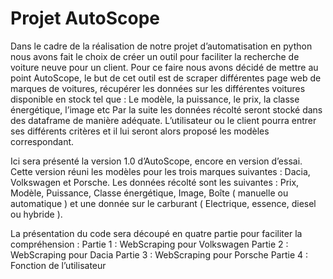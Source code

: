 # Projet AutoScope

Dans le cadre de la réalisation de notre projet d’automatisation en python nous avons fait le choix de créer un outil pour faciliter la recherche de voiture neuve pour un client. 
Pour ce faire nous avons décidé de mettre au point AutoScope, le but de cet outil est de scraper différentes page web de marques de voitures, récupérer les données sur les différentes voitures disponible en stock tel que : Le modèle, la puissance, le prix, la classe énergétique, l’image etc
Par la suite les données récolté seront stocké dans des dataframe de manière adéquate. L’utilisateur ou le client pourra entrer ses différents critères et il lui seront alors proposé les modèles correspondant.

Ici sera présenté la version 1.0 d’AutoScope, encore en version d’essai. 
Cette version réuni les modèles pour les trois marques suivantes : Dacia, Volkswagen et Porsche.
Les données récolté sont les suivantes : Prix, Modèle, Puissance, Classe énergétique, Image, Boîte ( manuelle ou automatique ) et une donnée sur le carburant ( Electrique, essence, diesel ou hybride ). 

La présentation du code sera découpé en quatre partie pour faciliter la compréhension :
Partie 1 : WebScraping pour Volkswagen
Partie 2 : WebScraping pour Dacia
Partie 3 : WebScraping pour Porsche
Partie 4 : Fonction de l’utilisateur
